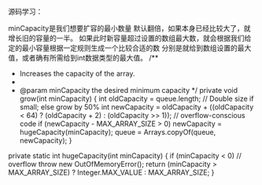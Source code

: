源码学习：

minCapacity是我们想要扩容的最小数量
默认翻倍，如果本身已经比较大了，就增长旧的容量的一半。
如果此时新容量超过设置的数组最大数，就会根据我们给定的最小容量根据一定规则生成一个比较合适的数
分别是就给到数组设置的最大值，或者确有所需给到int数据类型的最大值。
/**
* Increases the capacity of the array.
*
* @param minCapacity the desired minimum capacity
*/
private void grow(int minCapacity) {
int oldCapacity = queue.length;
// Double size if small; else grow by 50%
int newCapacity = oldCapacity + ((oldCapacity < 64) ?
(oldCapacity + 2) :
(oldCapacity >> 1));
// overflow-conscious code
if (newCapacity - MAX_ARRAY_SIZE > 0)
newCapacity = hugeCapacity(minCapacity);
queue = Arrays.copyOf(queue, newCapacity);
}

private static int hugeCapacity(int minCapacity) {
if (minCapacity < 0) // overflow
throw new OutOfMemoryError();
return (minCapacity > MAX_ARRAY_SIZE) ?
Integer.MAX_VALUE :
MAX_ARRAY_SIZE;
}